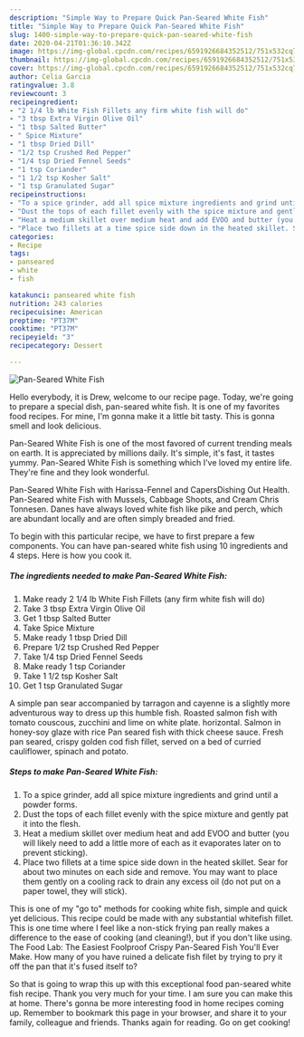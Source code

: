 ```yaml
---
description: "Simple Way to Prepare Quick Pan-Seared White Fish"
title: "Simple Way to Prepare Quick Pan-Seared White Fish"
slug: 1400-simple-way-to-prepare-quick-pan-seared-white-fish
date: 2020-04-21T01:36:10.342Z
image: https://img-global.cpcdn.com/recipes/6591926684352512/751x532cq70/pan-seared-white-fish-recipe-main-photo.jpg
thumbnail: https://img-global.cpcdn.com/recipes/6591926684352512/751x532cq70/pan-seared-white-fish-recipe-main-photo.jpg
cover: https://img-global.cpcdn.com/recipes/6591926684352512/751x532cq70/pan-seared-white-fish-recipe-main-photo.jpg
author: Celia Garcia
ratingvalue: 3.8
reviewcount: 3
recipeingredient:
- "2 1/4 lb White Fish Fillets any firm white fish will do"
- "3 tbsp Extra Virgin Olive Oil"
- "1 tbsp Salted Butter"
- " Spice Mixture"
- "1 tbsp Dried Dill"
- "1/2 tsp Crushed Red Pepper"
- "1/4 tsp Dried Fennel Seeds"
- "1 tsp Coriander"
- "1 1/2 tsp Kosher Salt"
- "1 tsp Granulated Sugar"
recipeinstructions:
- "To a spice grinder, add all spice mixture ingredients and grind until a powder forms."
- "Dust the tops of each fillet evenly with the spice mixture and gently pat it into the flesh."
- "Heat a medium skillet over medium heat and add EVOO and butter (you will likely need to add a little more of each as it evaporates later on to prevent sticking)."
- "Place two fillets at a time spice side down in the heated skillet. Sear for about two minutes on each side and remove. You may want to place them gently on a cooling rack to drain any excess oil (do not put on a paper towel, they will stick)."
categories:
- Recipe
tags:
- panseared
- white
- fish

katakunci: panseared white fish 
nutrition: 243 calories
recipecuisine: American
preptime: "PT37M"
cooktime: "PT37M"
recipeyield: "3"
recipecategory: Dessert

---
```



![Pan-Seared White Fish](https://img-global.cpcdn.com/recipes/6591926684352512/751x532cq70/pan-seared-white-fish-recipe-main-photo.jpg)

Hello everybody, it is Drew, welcome to our recipe page. Today, we're going to prepare a special dish, pan-seared white fish. It is one of my favorites food recipes. For mine, I'm gonna make it a little bit tasty. This is gonna smell and look delicious.

Pan-Seared White Fish is one of the most favored of current trending meals on earth. It is appreciated by millions daily. It's simple, it's fast, it tastes yummy. Pan-Seared White Fish is something which I've loved my entire life. They're fine and they look wonderful.

Pan-Seared White Fish with Harissa-Fennel and CapersDishing Out Health. Pan-Seared white Fish with Mussels, Cabbage Shoots, and Cream Chris Tonnesen. Danes have always loved white fish like pike and perch, which are abundant locally and are often simply breaded and fried.


To begin with this particular recipe, we have to first prepare a few components. You can have pan-seared white fish using 10 ingredients and 4 steps. Here is how you cook it.

<!--inarticleads1-->

##### The ingredients needed to make Pan-Seared White Fish:

1. Make ready 2 1/4 lb White Fish Fillets (any firm white fish will do)
1. Take 3 tbsp Extra Virgin Olive Oil
1. Get 1 tbsp Salted Butter
1. Take  Spice Mixture
1. Make ready 1 tbsp Dried Dill
1. Prepare 1/2 tsp Crushed Red Pepper
1. Take 1/4 tsp Dried Fennel Seeds
1. Make ready 1 tsp Coriander
1. Take 1 1/2 tsp Kosher Salt
1. Get 1 tsp Granulated Sugar


A simple pan sear accompanied by tarragon and cayenne is a slightly more adventurous way to dress up this humble fish. Roasted salmon fish with tomato couscous, zucchini and lime on white plate. horizontal. Salmon in honey-soy glaze with rice Pan seared fish with thick cheese sauce. Fresh pan seared, crispy golden cod fish fillet, served on a bed of curried cauliflower, spinach and potato. 

<!--inarticleads2-->

##### Steps to make Pan-Seared White Fish:

1. To a spice grinder, add all spice mixture ingredients and grind until a powder forms.
1. Dust the tops of each fillet evenly with the spice mixture and gently pat it into the flesh.
1. Heat a medium skillet over medium heat and add EVOO and butter (you will likely need to add a little more of each as it evaporates later on to prevent sticking).
1. Place two fillets at a time spice side down in the heated skillet. Sear for about two minutes on each side and remove. You may want to place them gently on a cooling rack to drain any excess oil (do not put on a paper towel, they will stick).


This is one of my &#34;go to&#34; methods for cooking white fish, simple and quick yet delicious. This recipe could be made with any substantial whitefish fillet. This is one time where I feel like a non-stick frying pan really makes a difference to the ease of cooking (and cleaning!), but if you don&#39;t like using. The Food Lab: The Easiest Foolproof Crispy Pan-Seared Fish You&#39;ll Ever Make. How many of you have ruined a delicate fish filet by trying to pry it off the pan that it&#39;s fused itself to? 

So that is going to wrap this up with this exceptional food pan-seared white fish recipe. Thank you very much for your time. I am sure you can make this at home. There's gonna be more interesting food in home recipes coming up. Remember to bookmark this page in your browser, and share it to your family, colleague and friends. Thanks again for reading. Go on get cooking!
